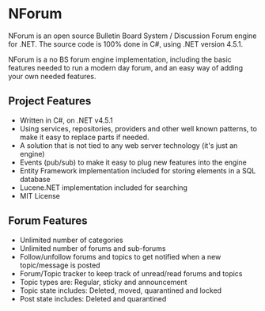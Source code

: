NForum
======

NForum is an open source Bulletin Board System / Discussion Forum engine for .NET. The source code is 100% done in C#, using .NET version 4.5.1.

NForum is a no BS forum engine implementation, including the basic features needed to run a modern day forum, and an easy way of adding your own needed features.

## Project Features

* Written in C#, on .NET v4.5.1
* Using services, repositories, providers and other well known patterns, to make it easy to replace parts if needed.
* A solution that is not tied to any web server technology (it's just an engine)
* Events (pub/sub) to make it easy to plug new features into the engine
* Entity Framework implementation included for storing elements in a SQL database
* Lucene.NET implementation included for searching
* MIT License

## Forum Features

* Unlimited number of categories
* Unlimited number of forums and sub-forums
* Follow/unfollow forums and topics to get notified when a new topic/message is posted
* Forum/Topic tracker to keep track of unread/read forums and topics
* Topic types are: Regular, sticky and announcement
* Topic state includes: Deleted, moved, quarantined and locked
* Post state includes: Deleted and quarantined

